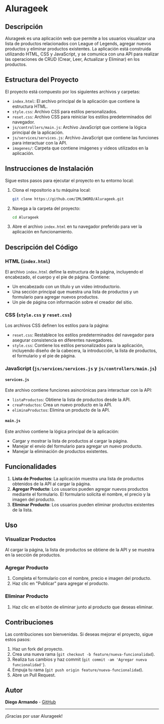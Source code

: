 # Alurageek

## Descripción

Alurageek es una aplicación web que permite a los usuarios visualizar una lista de productos relacionados con League of Legends, agregar nuevos productos y eliminar productos existentes. La aplicación está construida utilizando HTML, CSS y JavaScript, y se comunica con una API para realizar las operaciones de CRUD (Crear, Leer, Actualizar y Eliminar) en los productos.

## Estructura del Proyecto

El proyecto está compuesto por los siguientes archivos y carpetas:

- `index.html`: El archivo principal de la aplicación que contiene la estructura HTML.
- `style.css`: Archivo CSS para estilos personalizados.
- `reset.css`: Archivo CSS para reiniciar los estilos predeterminados del navegador.
- `js/controllers/main.js`: Archivo JavaScript que contiene la lógica principal de la aplicación.
- `js/services/services.js`: Archivo JavaScript que contiene las funciones para interactuar con la API.
- `imagenes/`: Carpeta que contiene imágenes y videos utilizados en la aplicación.

## Instrucciones de Instalación

Sigue estos pasos para ejecutar el proyecto en tu entorno local:

1. Clona el repositorio a tu máquina local:

    ```bash
    git clone https://github.com/IMLSWORD/Alurageek.git
    ```

2. Navega a la carpeta del proyecto:

    ```bash
    cd Alurageek
    ```

3. Abre el archivo `index.html` en tu navegador preferido para ver la aplicación en funcionamiento.

## Descripción del Código

### HTML (`index.html`)

El archivo `index.html` define la estructura de la página, incluyendo el encabezado, el cuerpo y el pie de página. Contiene:

- Un encabezado con un título y un video introductorio.
- Una sección principal que muestra una lista de productos y un formulario para agregar nuevos productos.
- Un pie de página con información sobre el creador del sitio.

### CSS (`style.css` y `reset.css`)

Los archivos CSS definen los estilos para la página:

- `reset.css`: Restablece los estilos predeterminados del navegador para asegurar consistencia en diferentes navegadores.
- `style.css`: Contiene los estilos personalizados para la aplicación, incluyendo diseño de la cabecera, la introducción, la lista de productos, el formulario y el pie de página.

### JavaScript (`js/services/services.js` y `js/controllers/main.js`)

#### `services.js`

Este archivo contiene funciones asincrónicas para interactuar con la API:

- `listaProductos`: Obtiene la lista de productos desde la API.
- `creaProductos`: Crea un nuevo producto en la API.
- `eliminaProductos`: Elimina un producto de la API.

#### `main.js`

Este archivo contiene la lógica principal de la aplicación:

- Cargar y mostrar la lista de productos al cargar la página.
- Manejar el envío del formulario para agregar un nuevo producto.
- Manejar la eliminación de productos existentes.

## Funcionalidades

1. **Lista de Productos**: La aplicación muestra una lista de productos obtenidos de la API al cargar la página.
2. **Agregar Producto**: Los usuarios pueden agregar nuevos productos mediante el formulario. El formulario solicita el nombre, el precio y la imagen del producto.
3. **Eliminar Producto**: Los usuarios pueden eliminar productos existentes de la lista.

## Uso

### Visualizar Productos

Al cargar la página, la lista de productos se obtiene de la API y se muestra en la sección de productos.

### Agregar Producto

1. Completa el formulario con el nombre, precio e imagen del producto.
2. Haz clic en "Publicar" para agregar el producto.

### Eliminar Producto

1. Haz clic en el botón de eliminar junto al producto que deseas eliminar.

## Contribuciones

Las contribuciones son bienvenidas. Si deseas mejorar el proyecto, sigue estos pasos:

1. Haz un fork del proyecto.
2. Crea una nueva rama (`git checkout -b feature/nueva-funcionalidad`).
3. Realiza tus cambios y haz commit (`git commit -am 'Agregar nueva funcionalidad'`).
4. Empuja tu rama (`git push origin feature/nueva-funcionalidad`).
5. Abre un Pull Request.

## Autor

**Diego Armando** - [GitHub](https://github.com/IMLSWORD)

---

¡Gracias por usar Alurageek!
